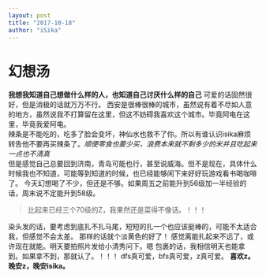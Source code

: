 ```yaml
---
layout: post
title: "2017-10-18"
author: "iSika"
---
```

# 幻想汤
**我想我知道自己想做什么样的人，也知道自己讨厌什么样的自己**
可爱的话固然很好，但是消极的话就万万不行。
西安是很棒很棒的城市，虽然说有着不尽如人意的地方，虽然说我不打算留在这里，但这不妨碍我喜欢这个城市。毕竟阿电在这里，毕竟我爱阿电。  
辣条是不能吃的，吃多了脸会变坏，神仙水也救不了你。所以有谁认识isika麻烦转告他不要再买辣条了。*顺便零食也要少买，浪费本来就不剩多少的米并且吃起来一点也不清真*  
但是感觉自己总要回到济南，青岛可能也行，甚至说威海。但不是现在，具体什么时候我也不知道，可能等到知道的时候，也已经能够闲下来好好玩游戏看书喝咖啡了。
今天幻想喝了不少，但还是不够。如果周五之前能升到56级加一半经验的话，周末说不定能升到58级。  
>比起来已经三个70级的Z，我果然还是菜得不像话。！！！ 
 
染头发的话，要考虑到底扎不扎马尾，短短的扎一个也应该挺棒的，可能不太适合我，但感觉不会太差。
那样的话就个淡黄色的好了！ 感觉离能扎起来不远了，或许现在就能。明天要拍照片发给小清秀问下。嗯
包裹的话，我相信明天也能拿到。如果拿不到，那就认了。！！！
dfs真可爱，bfs真可爱，z真可爱。
**喜欢z。
晚安z，晚安isika。**